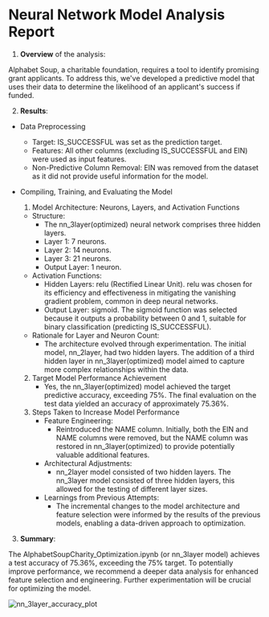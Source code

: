 # Neural Network Model Analysis Report

1) __Overview__ of the analysis: 

Alphabet Soup, a charitable foundation, requires a tool to identify promising grant applicants. To address this, we've developed a predictive model that uses their data to determine the likelihood of an applicant's success if funded.

2) __Results__: 
* Data Preprocessing
    * Target: IS_SUCCESSFUL was set as the prediction target.
    * Features: All other columns (excluding IS_SUCCESSFUL and EIN) were used as input features.
    * Non-Predictive Column Removal: EIN was removed from the dataset as it did not provide useful information for the model.
    
* Compiling, Training, and Evaluating the Model
    1. Model Architecture: Neurons, Layers, and Activation Functions
    * Structure:
        * The nn_3layer(optimized) neural network comprises three hidden layers.
        * Layer 1: 7 neurons.
        * Layer 2: 14 neurons.
        * Layer 3: 21 neurons.
        * Output Layer: 1 neuron.
    * Activation Functions:
        * Hidden Layers: relu (Rectified Linear Unit). relu was chosen for its efficiency and effectiveness in mitigating the vanishing gradient problem, common in deep neural networks.
        * Output Layer: sigmoid. The sigmoid function was selected because it outputs a probability between 0 and 1, suitable for binary classification (predicting IS_SUCCESSFUL).
    * Rationale for Layer and Neuron Count:
        * The architecture evolved through experimentation. The initial model, nn_2layer, had two hidden layers. The addition of a third hidden layer in nn_3layer(optimized) model aimed to capture more complex relationships within the data. 
    2. Target Model Performance Achievement
        * Yes, the nn_3layer(optimized) model achieved the target predictive accuracy, exceeding 75%. The final evaluation on the test data yielded an accuracy of approximately 75.36%.
    3. Steps Taken to Increase Model Performance
        * Feature Engineering:
            * Reintroduced the NAME column. Initially, both the EIN and NAME columns were removed, but the NAME column was restored in nn_3layer(optimized) to provide potentially valuable additional features.
        * Architectural Adjustments:
            * nn_2layer model consisted of two hidden layers. The nn_3layer model consisted of three hidden layers, this allowed for the testing of different layer sizes.
        * Learnings from Previous Attempts:
            * The incremental changes to the model architecture and feature selection were informed by the results of the previous models, enabling a data-driven approach to optimization.

3) __Summary__: 

The AlphabetSoupCharity_Optimization.ipynb (or nn_3layer model) achieves a test accuracy of 75.36%, exceeding the 75% target. To potentially improve performance, we recommend a deeper data analysis for enhanced feature selection and engineering. Further experimentation will be crucial for optimizing the model.


![nn_3layer_accuracy_plot](https://github.com/user-attachments/assets/072cd954-c885-4def-adea-f8e8ac9ae569)

